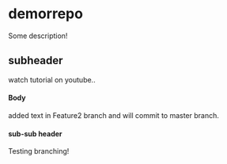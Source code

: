 # demorrepo

Some description!

## subheader


watch tutorial on youtube..

#### Body

added text in Feature2 branch and will commit to master branch.


#### sub-sub header
Testing branching!

